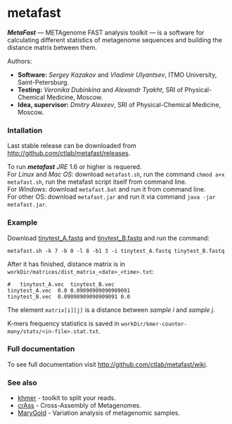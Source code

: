 metafast
========

***MetaFast*** — METAgenome FAST analysis toolkit — is a software for calculating different statistics 
of metagenome sequences and building the distance matrix between them.

Authors:
* **Software:** *Sergey Kazakov* and *Vladimir Ulyantsev*, ITMO University, Saint-Petersburg.
* **Testing:** *Veronika Dubinkina* and *Alexandr Tyakht*, SRI of Physical-Chemical Medicine, Moscow.
* **Idea, supervisor:** *Dmitry Alexeev*, SRI of Physical-Chemical Medicine, Moscow.


### Intallation

Last stable release can be downloaded from <http://github.com/ctlab/metafast/releases>.

To run ***metafast*** *JRE* 1.6 or higher is requered.<br/>
For *Linux* and *Mac OS*: download `metafast.sh`, run the command `chmod a+x metafast.sh`, run the metafast script itself from command line.<br/>
For *Windows*: download `metafast.bat` and run it from command line.<br/>
For other OS: download `metafast.jar` and run it via command `java -jar metafast.jar`.<br/>


### Example

Download [tinytest_A.fastq](http://github.com/ctlab/metafast/raw/master/test_data/tinytest_A.fastq) and [tinytest_B.fastq](https://github.com/ctlab/metafast/raw/master/test_data/tinytest_B.fastq) and run the command:
~~~
metafast.sh -k 7 -b 0 -l 8 -b1 3 -i tinytest_A.fastq tinytest_B.fastq
~~~

After it has finished, distance matrix is in `workDir/matrices/dist_matrix_<date>_<time>.txt`:<br/>
~~~
#	tinytest_A.vec	tinytest_B.vec
tinytest_A.vec	0.0	0.09090909090909091
tinytest_B.vec	0.09090909090909091	0.0
~~~
The element `matrix[i][j]` is a distance between *sample i* and *sample j*.

K-mers frequency statistics is saved in `workDir/kmer-counter-many/stats/<in-file>.stat.txt`.



### Full documentation

To see full documentation visit <http://github.com/ctlab/metafast/wiki>.


### See also

* [khmer](https://github.com/ged-lab/khmer) - toolkit to split your reads.
* [crAss](http://edwards.sdsu.edu/crass/) - Cross-Assembly of Metagenomes.
* [MaryGold](http://sourceforge.net/projects/metavar/) - Variation analysis of metagenomic samples.

